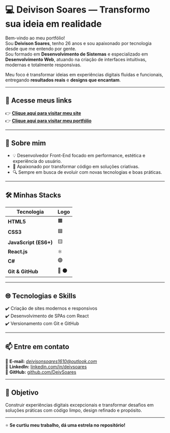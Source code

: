 # 💻 Deivison Soares — Transformo sua ideia em realidade  

Bem-vindo ao meu portfólio!  
Sou **Deivison Soares**, tenho 26 anos e sou apaixonado por tecnologia desde que me entendo por gente.  
Sou formado em **Desenvolvimento de Sistemas** e especializado em **Desenvolvimento Web**, atuando na criação de interfaces intuitivas, modernas e totalmente responsivas.  

Meu foco é transformar ideias em experiências digitais fluidas e funcionais, entregando **resultados reais** e **designs que encantam**.  

---

## 🚀 Acesse meus links  
👉 **[Clique aqui para visitar meu site](https://deivsoares.github.io/dvsweb/)**  
👉 **[Clique aqui para visitar meu portfólio](https://deivsoares.github.io/Portfolio/)**  

---

## 🧠 Sobre mim  
- 💡 Desenvolvedor Front-End focado em performance, estética e experiência do usuário.  
- 🧩 Apaixonado por transformar código em soluções criativas.  
- 🔍 Sempre em busca de evoluir com novas tecnologias e boas práticas.  

---

## 🛠️ Minhas Stacks  

| Tecnologia | Logo |
|-------------|------|
| **HTML5** | 🟧 |
| **CSS3** | 🟦 |
| **JavaScript (ES6+)** | 🟨 |
| **React.js** | ⚛️ |
| **C#** | 🟣 |
| **Git & GitHub** | 🔴 ⚫ |

---

## 🌐 Tecnologias e Skills  
✔️ Criação de sites modernos e responsivos  
✔️ Desenvolvimento de SPAs com React  
✔️ Versionamento com Git e GitHub  


---

## 📫 Entre em contato  

📩 **E-mail:** *deivisonsoares1610@outlook.com*  
🔗 **LinkedIn:** [linkedin.com/in/deivsoares](https://www.linkedin.com/in/deivsoares-dev/)  
🐙 **GitHub:** [github.com/DeivSoares](https://github.com/DeivSoares)  

---

## 🎯 Objetivo  
Construir experiências digitais excepcionais e transformar desafios em soluções práticas com código limpo, design refinado e propósito.  

---

⭐ **Se curtiu meu trabalho, dá uma estrela no repositório!**  
